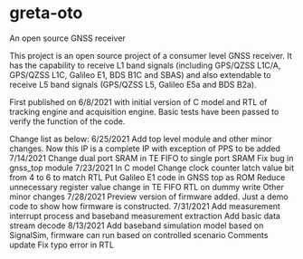 # greta-oto
 An open source GNSS receiver

This project is an open source project of a consumer level GNSS receiver.
It has the capability to receive L1 band signals (including GPS/QZSS L1C/A, GPS/QZSS L1C, Galileo E1, BDS B1C and SBAS)
and also extendable to receive L5 band signals (GPS/QZSS L5, Galileo E5a and BDS B2a).

First published on 6/8/2021 with initial version of C model and RTL of tracking engine and acquisition engine.
Basic tests have been passed to verify the function of the code.

Change list as below:
6/25/2021
	Add top level module and other minor changes.
	Now this IP is a complete IP with exception of PPS to be added
7/14/2021
	Change dual port SRAM in TE FIFO to single port SRAM
	Fix bug in gnss_top module
7/23/2021
	In C model Change clock counter latch value bit from 4 to 6 to match RTL
	Put Galileo E1 code in GNSS top as ROM
	Reduce unnecessary register value change in TE FIFO RTL on dummy write
	Other minor changes
7/28/2021
	Preview version of firmware added. Just a demo code to show how firmware is constructed.
7/31/2021
	Add measurement interrupt process and baseband measurement extraction
	Add basic data stream decode
8/13/2021
	Add baseband simulation model based on SignalSim, firmware can run based on controlled scenario
	Comments update
	Fix typo error in RTL
